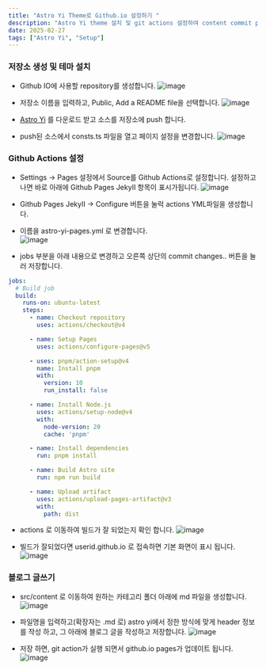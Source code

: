 ```yaml
---
title: "Astro Yi Theme로 Github.io 설정하기 "
description: "Astro Yi theme 설치 및 git actions 설정하여 content commit pages 발행 하는 방법을 설명합니다.  "
date: 2025-02-27
tags: ["Astro Yi", "Setup"]
---
```


### 저장소 생성 및 테마 설치

- Github IO에 사용할 repository를 생성합니다. 
![image](https://github.com/user-attachments/assets/f701db4f-df6b-4bd0-8f66-5f8137e734d2)

- 저장소 이름을 입력하고,  Public, Add a README file을 선택합니다.
![image](https://github.com/user-attachments/assets/34ab71c9-eeb2-476d-b80a-a6f2eb4705d6)

- [Astro Yi](https://github.com/cirry/astro-yi) 를 다운로드 받고 소스를 저장소에 push 합니다.

- push된 소스에서 consts.ts 파일을 열고 페이지 설정을 변경합니다. 
![image](https://github.com/user-attachments/assets/7abe04c8-5491-4a01-94e1-cb85a4597fb6)


### Github Actions 설정

- Settings -> Pages 설정에서 Source를 Github Actions로 설정합니다. 설정하고 나면 바로 아래에 Github Pages JekyII 항목이 표시가됩니다. 
![image](https://github.com/user-attachments/assets/c2ae76be-9f57-44fc-8c44-db7ec0708f41)

- Github Pages JekyII -> Configure 버튼을 눌럭 actions YML파일을 생성합니다. 

- 이름을 astro-yi-pages.yml 로 변경합니다.  
![image](https://github.com/user-attachments/assets/d17d60b5-c67e-40c0-adf0-91a2fc1fa3c8)

- jobs 부분을 아래 내용으로 변경하고 오른쪽 상단의 commit changes.. 버튼을 눌러 저장합니다. 
```yml
jobs:
  # Build job
  build:
    runs-on: ubuntu-latest
    steps:
      - name: Checkout repository
        uses: actions/checkout@v4

      - name: Setup Pages
        uses: actions/configure-pages@v5

      - uses: pnpm/action-setup@v4
        name: Install pnpm
        with:
          version: 10
          run_install: false

      - name: Install Node.js
        uses: actions/setup-node@v4
        with:
          node-version: 20
          cache: 'pnpm'

      - name: Install dependencies
        run: pnpm install

      - name: Build Astro site
        run: npm run build

      - name: Upload artifact
        uses: actions/upload-pages-artifact@v3
        with:
          path: dist  
```

- actions 로 이동하여 빌드가 잘 되었는지 확인 합니다. 
![image](https://github.com/user-attachments/assets/f99951ea-f654-4259-b66d-3b922e0b2bcb)

- 빌드가 잘되었다면 userid.github.io 로 접속하면 기본 화면이 표시 됩니다. 
![image](https://github.com/user-attachments/assets/0eb2c9c2-5e6d-4c46-a1cf-57e06913775f)


### 블로그 글쓰기
- src/content 로 이동하여 원하는 카테고리 폴더 아래에 md 파일을 생성합니다.
![image](https://github.com/user-attachments/assets/e5602423-6a0f-4504-b78b-5f50633c68e0)

- 파일명을 입력하고(확장자는 .md 로) astro yi에서 정한 방식에 맞게 header 정보를 작성 하고, 그 아래에 블로그 글을 작성하고 저장합니다. 
![image](https://github.com/user-attachments/assets/db475244-adcb-48f5-a405-861c5e274040)

- 저장 하면, git action가 실행 되면서 github.io pages가 업데이트 됩니다.
![image](https://github.com/user-attachments/assets/66a04af5-4ef1-4532-a6c7-7ac0d8ae72f2)

  

